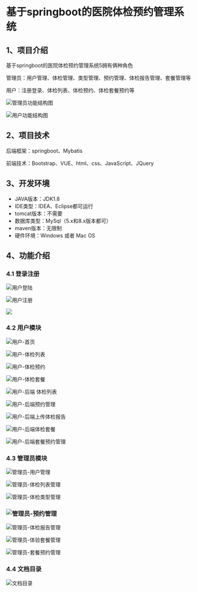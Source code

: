# 基于springboot的医院体检预约管理系统


## 1、项目介绍

基于springboot的医院体检预约管理系统5拥有俩种角色

管理员：用户管理、体检管理、类型管理、预约管理、体检报告管理、套餐管理等

用户：注册登录、体检列表、体检预约、体检套餐预约等

![管理员功能结构图](https://project-images-1256969109.cos.ap-chongqing.myqcloud.com/Typora-Images/202208132123700.jpg)

![用户功能结构图](https://project-images-1256969109.cos.ap-chongqing.myqcloud.com/Typora-Images/202208132123233.jpg)

## 2、项目技术

后端框架：springboot、Mybatis

前端技术：Bootstrap、VUE、html、css、JavaScript、JQuery

## 3、开发环境

- JAVA版本：JDK1.8
- IDE类型：IDEA、Eclipse都可运行
- tomcat版本：不需要
- 数据库类型：MySql（5.x和8.x版本都可） 
- maven版本：无限制
- 硬件环境：Windows 或者 Mac OS


## 4、功能介绍

### 4.1 登录注册

![用户登陆](https://project-images-1256969109.cos.ap-chongqing.myqcloud.com/Typora-Images/202208132124538.jpg)

![用户注册](https://project-images-1256969109.cos.ap-chongqing.myqcloud.com/Typora-Images/202208132124442.jpg)

![](https://project-images-1256969109.cos.ap-chongqing.myqcloud.com/Typora-Images/202208132124576.jpeg)

### 4.2 用户模块

![用户-首页](https://project-images-1256969109.cos.ap-chongqing.myqcloud.com/Typora-Images/202208132124034.jpg)

![用户-体检列表](https://project-images-1256969109.cos.ap-chongqing.myqcloud.com/Typora-Images/202208132124731.jpg)

![用户-体检预约](https://project-images-1256969109.cos.ap-chongqing.myqcloud.com/Typora-Images/202208132124136.jpg)

![用户-体检套餐](https://project-images-1256969109.cos.ap-chongqing.myqcloud.com/Typora-Images/202208132124558.jpg)

![用户-后端 体检列表](https://project-images-1256969109.cos.ap-chongqing.myqcloud.com/Typora-Images/202208132124646.jpg)

![用户-后端预约管理](https://project-images-1256969109.cos.ap-chongqing.myqcloud.com/Typora-Images/202208132124075.jpg)

![用户-后端上传体检报告](https://project-images-1256969109.cos.ap-chongqing.myqcloud.com/Typora-Images/202208132124532.jpg)

![用户-后端体检套餐](https://project-images-1256969109.cos.ap-chongqing.myqcloud.com/Typora-Images/202208132124557.jpg)

![用户-后端套餐预约管理](https://project-images-1256969109.cos.ap-chongqing.myqcloud.com/Typora-Images/202208132124771.jpg)

### 4.3 管理员模块

![管理员-用户管理](https://project-images-1256969109.cos.ap-chongqing.myqcloud.com/Typora-Images/202208132125530.jpg)

![管理员-体检列表管理](https://project-images-1256969109.cos.ap-chongqing.myqcloud.com/Typora-Images/202208132125801.jpg)

![管理员-体检类型管理](https://project-images-1256969109.cos.ap-chongqing.myqcloud.com/Typora-Images/202208132125942.jpg)

### ![管理员-预约管理](https://project-images-1256969109.cos.ap-chongqing.myqcloud.com/Typora-Images/202208132125459.jpg)

![管理员-体检报告管理](https://project-images-1256969109.cos.ap-chongqing.myqcloud.com/Typora-Images/202208132125311.jpg)

![管理员-体验套餐管理](https://project-images-1256969109.cos.ap-chongqing.myqcloud.com/Typora-Images/202208132125787.jpg)

![管理员-套餐预约管理](https://project-images-1256969109.cos.ap-chongqing.myqcloud.com/Typora-Images/202208132125902.jpg)

### 4.4 文档目录

![文档目录](https://project-images-1256969109.cos.ap-chongqing.myqcloud.com/Typora-Images/202208132125389.jpg)



